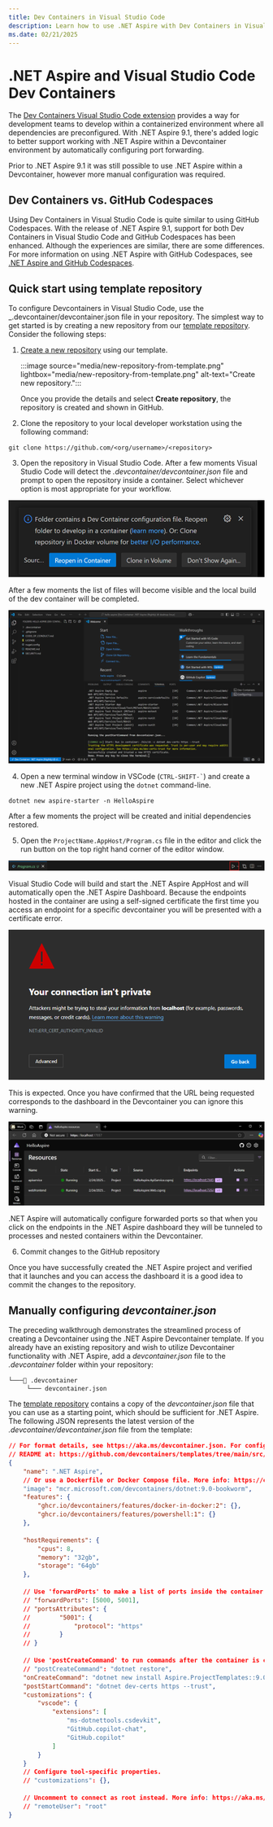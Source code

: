 ```yaml
---
title: Dev Containers in Visual Studio Code
description: Learn how to use .NET Aspire with Dev Containers in Visual Studio Code.
ms.date: 02/21/2025
---
```


# .NET Aspire and Visual Studio Code Dev Containers

The [Dev Containers Visual Studio Code extension](https://marketplace.visualstudio.com/items?itemName=ms-vscode-remote.remote-containers) provides a way for development teams to develop within a containerized environment where all dependencies are preconfigured. With .NET Aspire 9.1, there's added logic to better support working with .NET Aspire within a Devcontainer environment by automatically configuring port forwarding.

Prior to .NET Aspire 9.1 it was still possible to use .NET Aspire within a Devcontainer, however more manual configuration was required.

## Dev Containers vs. GitHub Codespaces

Using Dev Containers in Visual Studio Code is quite similar to using GitHub Codespaces. With the release of .NET Aspire 9.1, support for both Dev Containers in Visual Studio Code and GitHub Codespaces has been enhanced. Although the experiences are similar, there are some differences. For more information on using .NET Aspire with GitHub Codespaces, see [.NET Aspire and GitHub Codespaces](codespaces.md).

## Quick start using template repository

To configure Devcontainers in Visual Studio Code, use the _.devcontainer/devcontainer.json file in your repository. The simplest way to get started is by creating a new repository from our [template repository](https://github.com/dotnet/aspire-devcontainer). Consider the following steps:

1. [Create a new repository](https://github.com/new?template_name=aspire-devcontainer&template_owner=dotnet) using our template.

    :::image source="media/new-repository-from-template.png" lightbox="media/new-repository-from-template.png" alt-text="Create new repository.":::

    Once you provide the details and select **Create repository**, the repository is created and shown in GitHub.

2. Clone the repository to your local developer workstation using the following command:

```dotnetcli
git clone https://github.com/<org/username>/<repository>
```

3. Open the repository in Visual Studio Code. After a few moments Visual Studio Code will detect the _.devcontainer/devcontainer.json_ file and prompt to open the repository inside a container. Select whichever option is most appropriate for your workflow.

![Prompt to open repository inside a container](media/reopen-in-container.png)

After a few moments the list of files will become visible and the local build of the dev container will be completed.

![Devcontainer build completed](media/devcontainer-build-completed.png)

4. Open a new terminal window in VSCode (``` CTRL-SHIFT-` ```) and create a new .NET Aspire project using the `dotnet` command-line.

```dotnetcli
dotnet new aspire-starter -n HelloAspire
```

After a few moments the project will be created and initial dependencies restored.

5. Open the `ProjectName.AppHost/Program.cs` file in the editor and click the run button on the top right hand corner of the editor window.

![Run button in editor](media/vscode-run-button.png)

Visual Studio Code will build and start the .NET Aspire AppHost and will automatically open the .NET Aspire Dashboard. Because the endpoints hosted in the container are using a self-signed certificate the first time you access an endpoint for a specific devcontainer you will be presented with a certificate error.

![Browser certificate error](media/browser-certificate-error.png)

This is expected. Once you have confirmed that the URL being requested corresponds to the dashboard in the Devcontainer you can ignore this warning.

![.NET Aspire dashboard running in Devcontainer](media/aspire-dashboard-in-devcontainer.png)

.NET Aspire will automatically configure forwarded ports so that when you click on the endpoints in the .NET Aspire dashboard they will be tunneled to processes and nested containers within the Devcontainer.

6. Commit changes to the GitHub repository

Once you have successfully created the .NET Aspire project and verified that it launches and you can access the dashboard it is a good idea to commit the changes to the repository.

## Manually configuring _devcontainer.json_

The preceding walkthrough demonstrates the streamlined process of creating a Devcontainer using the .NET Aspire Devcontainer template. If you already have an existing repository and wish to utilize Devcontainer functionality with .NET Aspire, add a _devcontainer.json_ file to the _.devcontainer_ folder within your repository:

```Directory
└───📂 .devcontainer
     └─── devcontainer.json
```

The [template repository](https://github.com/dotnet/aspire-devcontainer) contains a copy of the _devcontainer.json_ file that you can use as a starting point, which should be sufficient for .NET Aspire. The following JSON represents the latest version of the _.devcontainer/devcontainer.json_ file from the template:

<!-- 
When https://github.com/dotnet/aspire-devcontainer is public, add the following JSON to the openpublishing.publish.config.json file:

```json
    {
      "path_to_root": "aspire-devcontainer",
      "url": "https://github.com/dotnet/aspire-devcontainer",
      "branch": "main",
      "branch_mapping": {}
    },
```

And use this instead of the hardcoded JSON below:

:::code language="json" source="~/aspire-devcontainer/.devcontainer/devcontainer.json":::

-->

```json
// For format details, see https://aka.ms/devcontainer.json. For config options, see the
// README at: https://github.com/devcontainers/templates/tree/main/src/dotnet
{
    "name": ".NET Aspire",
    // Or use a Dockerfile or Docker Compose file. More info: https://containers.dev/guide/dockerfile
    "image": "mcr.microsoft.com/devcontainers/dotnet:9.0-bookworm",
    "features": {
        "ghcr.io/devcontainers/features/docker-in-docker:2": {},
        "ghcr.io/devcontainers/features/powershell:1": {}
    },

    "hostRequirements": {
        "cpus": 8,
        "memory": "32gb",
        "storage": "64gb"
    },

    // Use 'forwardPorts' to make a list of ports inside the container available locally.
    // "forwardPorts": [5000, 5001],
    // "portsAttributes": {
    //        "5001": {
    //            "protocol": "https"
    //        }
    // }

    // Use 'postCreateCommand' to run commands after the container is created.
    // "postCreateCommand": "dotnet restore",
    "onCreateCommand": "dotnet new install Aspire.ProjectTemplates::9.0.0 --force",
    "postStartCommand": "dotnet dev-certs https --trust",
    "customizations": {
        "vscode": {
            "extensions": [
                "ms-dotnettools.csdevkit",
                "GitHub.copilot-chat",
                "GitHub.copilot"
            ]
        }
    }
    // Configure tool-specific properties.
    // "customizations": {},

    // Uncomment to connect as root instead. More info: https://aka.ms/dev-containers-non-root.
    // "remoteUser": "root"
}
```